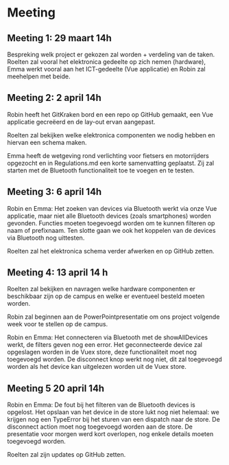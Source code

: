# Meeting

## Meeting 1: 29 maart 14h

Bespreking welk project er gekozen zal worden + verdeling van de taken. Roelten zal vooral het elektronica gedeelte op zich nemen (hardware), Emma werkt vooral aan het ICT-gedeelte (Vue applicatie) en Robin zal meehelpen met beide.

## Meeting 2: 2 april 14h

Robin heeft het GitKraken bord en een repo op GitHub gemaakt, een Vue applicatie gecreëerd en de lay-out ervan aangepast.

Roelten zal bekijken welke elektronica componenten we nodig hebben en hiervan een schema maken.

Emma heeft de wetgeving rond verlichting voor fietsers en motorrijders opgezocht en in Regulations.md een korte samenvatting geplaatst. Zij zal starten met de Bluetooth functionaliteit toe te voegen en te testen.

## Meeting 3: 6 april 14h

Robin en Emma: Het zoeken van devices via Bluetooth werkt via onze Vue applicatie, maar niet alle Bluetooth devices (zoals smartphones) worden gevonden. Functies moeten toegevoegd worden om te kunnen filteren op naam of prefixnaam. Ten slotte gaan we ook het koppelen van de devices via Bluetooth nog uittesten.

Roelten zal het elektronica schema verder afwerken en op GitHub zetten.

## Meeting 4: 13 april 14 h

Roelten zal bekijken en navragen welke hardware componenten er beschikbaar zijn op de campus en welke er eventueel besteld moeten worden.

Robin zal beginnen aan de PowerPointpresentatie om ons project volgende week voor te stellen op de campus.

Robin en Emma: Het connecteren via Bluetooth met de showAllDevices werkt, de filters geven nog een error. Het geconnecteerde device zal opgeslagen worden in de Vuex store, deze functionaliteit moet nog toegevoegd worden. De disconnect knop werkt nog niet, dit zal toegevoegd worden als het device kan uitgelezen worden uit de Vuex store.

## Meeting 5 20 april 14h

Robin en Emma: De fout bij het filteren van de Bluetooth devices is opgelost. Het opslaan van het device in de store lukt nog niet helemaal: we krijgen nog een TypeError bij het sturen van een dispatch naar de store. De disconnect action moet nog toegevoegd worden aan de store.
De presentatie voor morgen werd kort overlopen, nog enkele details moeten toegevoegd worden.

Roelten zal zijn updates op GitHub zetten.

